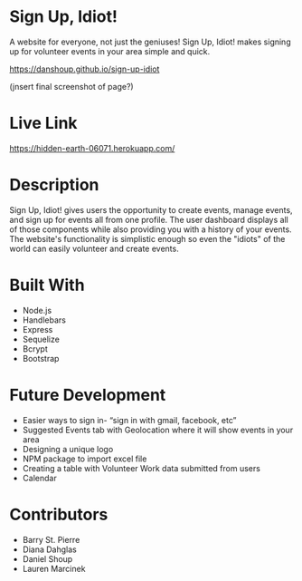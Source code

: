 # Sign Up, Idiot!
A website for everyone, not just the geniuses! Sign Up, Idiot! makes signing up for volunteer events in your area simple and quick. 

https://danshoup.github.io/sign-up-idiot

(jnsert final screenshot of page?)

# Live Link
https://hidden-earth-06071.herokuapp.com/

# Description
Sign Up, Idiot! gives users the opportunity to create events, manage events, and sign up for events all from one profile. The user dashboard displays all of those components while also providing you with a history of your events. The website's functionality is simplistic enough so even the "idiots" of the world can easily volunteer and create events. 

# Built With
* Node.js
* Handlebars
* Express
* Sequelize
* Bcrypt
* Bootstrap

# Future Development 
* Easier ways to sign in- “sign in with gmail, facebook, etc” 
* Suggested Events tab with Geolocation where it will show events in your area
* Designing a unique logo
* NPM package to import excel file
* Creating a table with Volunteer Work data submitted from users
* Calendar

# Contributors
* Barry St. Pierre
* Diana Dahglas
* Daniel Shoup
* Lauren Marcinek
 